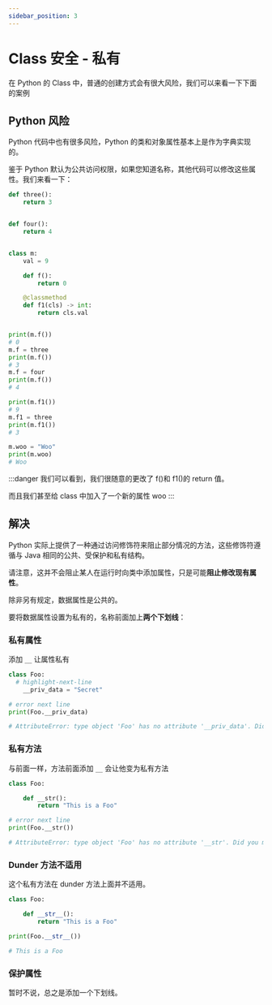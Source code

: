 ```yaml
---
sidebar_position: 3
---
```


# Class 安全 - 私有

在 Python 的 Class 中，普通的创建方式会有很大风险，我们可以来看一下下面的案例

## Python 风险

Python 代码中也有很多风险，Python 的类和对象属性基本上是作为字典实现的。

鉴于 Python 默认为公共访问权限，如果您知道名称，其他代码可以修改这些属性。我们来看一下：

```python
def three():
    return 3


def four():
    return 4


class m:
    val = 9

    def f():
        return 0

    @classmethod
    def f1(cls) -> int:
        return cls.val


print(m.f())
# 0
m.f = three
print(m.f())
# 3
m.f = four
print(m.f())
# 4

print(m.f1())
# 9
m.f1 = three
print(m.f1())
# 3

m.woo = "Woo"
print(m.woo)
# Woo
```

:::danger
我们可以看到，我们很随意的更改了 f()和 f1()的 return 值。

而且我们甚至给 class 中加入了一个新的属性 woo
:::

## 解决

Python 实际上提供了一种通过访问修饰符来阻止部分情况的方法，这些修饰符遵循与 Java 相同的公共、受保护和私有结构。

请注意，这并不会阻止某人在运行时向类中添加属性，只是可能**阻止修改现有属性**。

除非另有规定，数据属性是公共的。

要将数据属性设置为私有的，名称前面加上**两个下划线**：

### 私有属性

添加 `__` 让属性私有

```python
class Foo:
  # highlight-next-line
    __priv_data = "Secret"

# error next line
print(Foo.__priv_data)

# AttributeError: type object 'Foo' has no attribute '__priv_data'. Did you mean: '_Foo__priv_data'?
```

### 私有方法

与前面一样，方法前面添加 `__` 会让他变为私有方法

```python
class Foo:

    def __str():
        return "This is a Foo"

# error next line
print(Foo.__str())

# AttributeError: type object 'Foo' has no attribute '__str'. Did you mean: '__str__'?
```

### Dunder 方法不适用

这个私有方法在 dunder 方法上面并不适用。

```python
class Foo:

    def __str__():
        return "This is a Foo"

print(Foo.__str__())

# This is a Foo
```

### 保护属性

暂时不说，总之是添加一个下划线。
